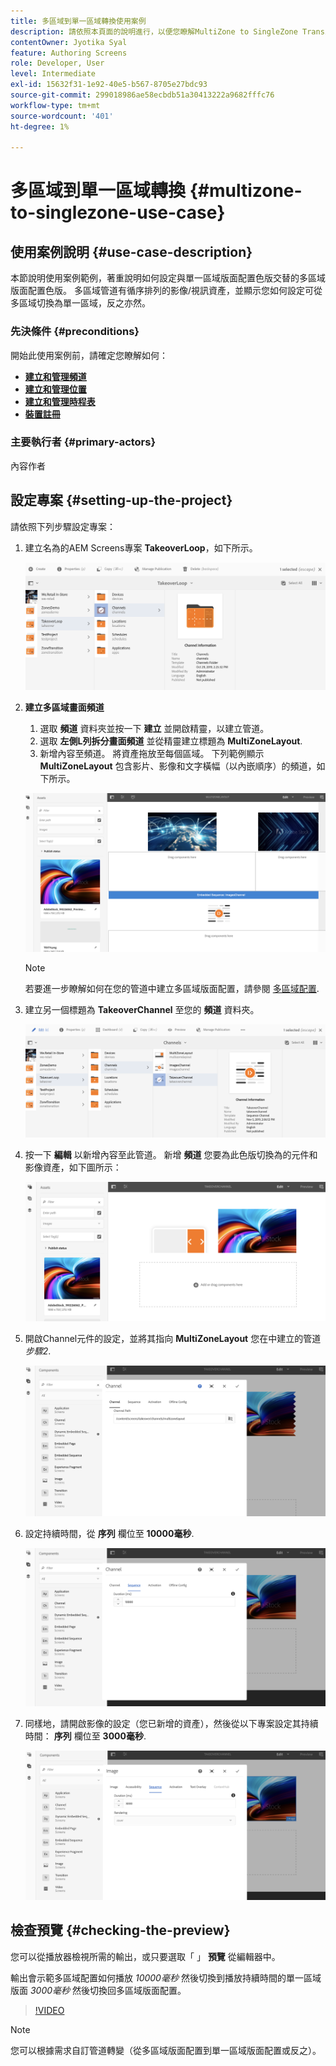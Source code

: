 ```yaml
---
title: 多區域到單一區域轉換使用案例
description: 請依照本頁面的說明進行，以便您瞭解MultiZone to SingleZone Transitions使用案例。
contentOwner: Jyotika Syal
feature: Authoring Screens
role: Developer, User
level: Intermediate
exl-id: 15632f31-1e92-40e5-b567-8705e27bdc93
source-git-commit: 299018986ae58ecbdb51a30413222a9682fffc76
workflow-type: tm+mt
source-wordcount: '401'
ht-degree: 1%

---
```


# 多區域到單一區域轉換 {#multizone-to-singlezone-use-case}

## 使用案例說明 {#use-case-description}

本節說明使用案例範例，著重說明如何設定與單一區域版面配置色版交替的多區域版面配置色版。 多區域管道有循序排列的影像/視訊資產，並顯示您如何設定可從多區域切換為單一區域，反之亦然。

### 先決條件 {#preconditions}

開始此使用案例前，請確定您瞭解如何：

* **[建立和管理頻道](managing-channels.md)**
* **[建立和管理位置](managing-locations.md)**
* **[建立和管理時程表](managing-schedules.md)**
* **[裝置註冊](device-registration.md)**

### 主要執行者 {#primary-actors}

內容作者

## 設定專案 {#setting-up-the-project}

請依照下列步驟設定專案：

1. 建立名為的AEM Screens專案 **TakeoverLoop**，如下所示。

   ![資產](assets/mz-to-sz1.png)


1. **建立多區域畫面頻道**

   1. 選取 **頻道** 資料夾並按一下 **建立** 並開啟精靈，以建立管道。
   1. 選取 **左側L列拆分畫面頻道** 並從精靈建立標題為 **MultiZoneLayout**.
   1. 新增內容至頻道。 將資產拖放至每個區域。 下列範例顯示 **MultiZoneLayout** 包含影片、影像和文字橫幅（以內嵌順序）的頻道，如下所示。

   ![資產](assets/mz-to-sz2.png)

   >[!NOTE]
   >
   >若要進一步瞭解如何在您的管道中建立多區域版面配置，請參閱 [多區域配置](multi-zone-layout-aem-screens.md).


1. 建立另一個標題為 **TakeoverChannel** 至您的 **頻道** 資料夾。

   ![資產](assets/mz-to-sz3.png)

1. 按一下 **編輯** 以新增內容至此管道。 新增 **頻道** 您要為此色版切換為的元件和影像資產，如下圖所示：

   ![資產](assets/mz-to-sz4.png)

1. 開啟Channel元件的設定，並將其指向 **MultiZoneLayout** 您在中建立的管道 *步驟2*.

   ![資產](assets/mz-to-sz5.png)

1. 設定持續時間，從 **序列** 欄位至 **10000毫秒**.

   ![資產](assets/mz-to-sz6.png)

1. 同樣地，請開啟影像的設定（您已新增的資產），然後從以下專案設定其持續時間： **序列** 欄位至 **3000毫秒**.

   ![資產](assets/mz-to-sz7.png)

## 檢查預覽 {#checking-the-preview}

您可以從播放器檢視所需的輸出，或只要選取「 」 **預覽** 從編輯器中。

輸出會示範多區域配置如何播放 *10000毫秒* 然後切換到播放持續時間的單一區域版面 *3000毫秒* 然後切換回多區域版面配置。

>[!VIDEO](https://video.tv.adobe.com/v/30366)

>[!NOTE]
>
>您可以根據需求自訂管道轉變（從多區域版面配置到單一區域版面配置或反之）。
